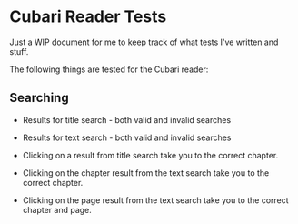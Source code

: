 # Cubari Reader Tests

Just a WIP document for me to keep track of what tests I've written and stuff.

The following things are tested for the Cubari reader:

## Searching

- Results for title search - both valid and invalid searches

- Results for text search - both valid and invalid searches

- Clicking on a result from title search take you to the correct chapter.

- Clicking on the chapter result from the text search take you to the correct chapter.

- Clicking on the page result from the text search take you to the correct chapter and page.
